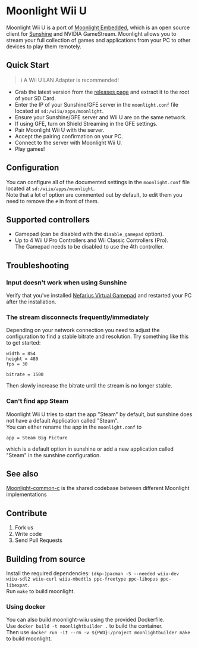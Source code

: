 # Moonlight Wii U

Moonlight Wii U is a port of [Moonlight Embedded](https://github.com/moonlight-stream/moonlight-embedded), which is an open source client for [Sunshine](https://github.com/LizardByte/Sunshine) and NVIDIA GameStream. Moonlight allows you to stream your full collection of games and applications from your PC to other devices to play them remotely.

## Quick Start

> :information_source: A Wii U LAN Adapter is recommended!

* Grab the latest version from the [releases page](https://github.com/GaryOderNichts/moonlight-wiiu/releases) and extract it to the root of your SD Card.
* Enter the IP of your Sunshine/GFE server in the `moonlight.conf` file located at `sd:/wiiu/apps/moonlight`.
* Ensure your Sunshine/GFE server and Wii U are on the same network.
* If using GFE, turn on Shield Streaming in the GFE settings.
* Pair Moonlight Wii U with the server.
* Accept the pairing confirmation on your PC.
* Connect to the server with Moonlight Wii U.
* Play games!

## Configuration

You can configure all of the documented settings in the `moonlight.conf` file located at `sd:/wiiu/apps/moonlight`.  
Note that a lot of option are commented out by default, to edit them you need to remove the `#` in front of them.

## Supported controllers

* Gamepad (can be disabled with the `disable_gamepad` option).
* Up to 4 Wii U Pro Controllers and Wii Classic Controllers (Pro).  
  The Gamepad needs to be disabled to use the 4th controller.

## Troubleshooting
### Input doesn't work when using Sunshine
Verify that you've installed [Nefarius Virtual Gamepad](https://github.com/nefarius/ViGEmBus/releases/latest) and restarted your PC after the installation.

### The stream disconnects frequently/immediately
Depending on your network connection you need to adjust the configuration to find a stable bitrate and resolution.
Try something like this to get started:
```
width = 854
height = 480
fps = 30
```
```
bitrate = 1500
```
Then slowly increase the bitrate until the stream is no longer stable.

### Can't find app Steam
Moonlight Wii U tries to start the app "Steam" by default, but sunshine does not have a default Application called "Steam".  
You can either rename the app in the `moonlight.conf` to
```
app = Steam Big Picture
```
which is a default option in sunshine or add a new application called "Steam" in the sunshine configuration.

## See also

[Moonlight-common-c](https://github.com/moonlight-stream/moonlight-common-c) is the shared codebase between different Moonlight implementations

## Contribute

1. Fork us
2. Write code
3. Send Pull Requests

## Building from source
Install the required dependencies: `(dkp-)pacman -S --needed wiiu-dev wiiu-sdl2 wiiu-curl wiiu-mbedtls ppc-freetype ppc-libopus ppc-libexpat`.  
Run `make` to build moonlight.

### Using docker
You can also build moonlight-wiiu using the provided Dockerfile.  
Use `docker build -t moonlightbuilder .` to build the container.  
Then use `docker run -it --rm -v ${PWD}:/project moonlightbuilder make` to build moonlight.  
